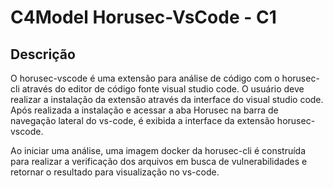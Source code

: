 # C4Model Horusec-VsCode - C1

## Descrição

O horusec-vscode é uma extensão para análise de código com o horusec-cli através do editor de código fonte visual studio code. O usuário deve realizar a instalação da extensão através da interface do visual studio code. Após realizada a instalação e acessar a aba Horusec na barra de navegação lateral do vs-code, é exibida a interface da extensão horusec-vscode.

Ao iniciar uma análise, uma imagem docker da horusec-cli é construída para realizar a verificação dos arquivos em busca de vulnerabilidades e retornar o resultado para visualização no vs-code.

